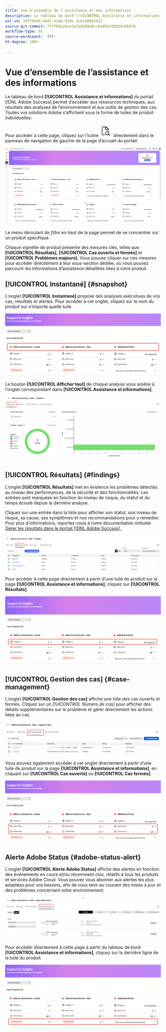 ```yaml
---
title: Vue d’ensemble de l’assistance et des informations
description: Le tableau de bord [!UICONTROL Assistance et informations] du portail [!DNL Adobe Success/] permet d’accéder aux ressources techniques, aux résultats des analyses de l’environnement et aux outils de gestion des cas.
exl-id: 107f9049-64d1-41a8-919c-3c6cd8982413
source-git-commit: 7fffb0a2aae3afdd508a0ccbe0bafd3814c6b476
workflow-type: ht
source-wordcount: '375'
ht-degree: 100%

---
```


# Vue d’ensemble de l’assistance et des informations

Le tableau de bord **[!UICONTROL Assistance et informations]** du portail [!DNL Adobe Success] permet d’accéder aux ressources techniques, aux résultats des analyses de l’environnement et aux outils de gestion des cas. Toutes vos solutions Adobe s’affichent sous la forme de tuiles de produit individuelles.

Pour accéder à cette page, cliquez sur l’icône ![support-and-insights-icon](/help/adobe-success-portal/assets/support-and-insight-icon.png) directement dans le panneau de navigation de gauche de la page d’accueil du portail.

![support-and-insights-landing-page](/help/adobe-success-portal/assets/support-and-insights-landing-page.png)

Le menu déroulant de *filtre* en haut de la page permet de se concentrer sur un produit spécifique.

Chaque vignette de produit présente des mesures clés, telles que **[!UICONTROL Résultats]**, **[!UICONTROL Cas ouverts et fermés]** et **[!UICONTROL Problèmes majeurs]**. Vous pouvez cliquer sur ces mesures pour accéder directement à leur sous-section dédiée, où vous pouvez parcourir les informations d’assistance détaillées liées à votre produit.

## [!UICONTROL Instantané] {#snapshot}

L’onglet **[!UICONTROL Instantané]** propose des analyses exécutives de vos cas, résultats et alertes. Pour accéder à cet onglet, cliquez sur le *nom du produit* sur n’importe quelle tuile.

![snapshot-from-support-and-insights-card](/help/adobe-success-portal/assets/snapshot-from-support-insights-card.png)

Le bouton **[!UICONTROL Afficher tout]** de chaque analyse vous amène à l’onglet correspondant dans **[!UICONTROL Assistance et informations]**.

![snapshot-tab](/help/adobe-success-portal/assets/snapshot-tab-support-and-insights.png)

## [!UICONTROL Résultats] {#findings}

L’onglet **[!UICONTROL Résultats]** met en évidence les problèmes détectés au niveau des performances, de la sécurité et des fonctionnalités. Les entrées sont marquées en fonction du niveau de risque, du statut et du temps écoulé depuis la dernière analyse.

Cliquez sur une entrée dans la liste pour afficher son statut, son niveau de risque, sa cause, ses symptômes et nos recommandations pour y remédier. Pour plus d’informations, reportez-vous à notre documentation intitulée [Gérer les résultats dans le portail  [!DNL Adobe Success] ](/help/adobe-success-portal/technical-persona/support-and-insights/manage-findings-adobe-success-portal.md).

![findings-tab](/help/adobe-success-portal/assets/findings-tab-support-and-insights.png)

Pour accéder à cette page directement à partir d’une tuile de produit sur la page **[!UICONTROL Assistance et informations]**, cliquez sur **[!UICONTROL Résultats]**.

![findings-from-support-and-insights-card](/help/adobe-success-portal/assets/findings-from-support-and-insights-card.png)

## [!UICONTROL Gestion des cas] {#case-management}

L’onglet **[!UICONTROL Gestion des cas]** affiche une liste des cas ouverts et fermés. Cliquez sur un *[!UICONTROL Numéro de cas]* pour afficher des détails supplémentaires sur le problème et gérer directement les actions liées au cas.

![case-management-tab](/help/adobe-success-portal/assets/case-management-tab-support-and-insights.png)

Vous pouvez également accéder à cet onglet directement à partir d’une tuile de produit sur la page **[!UICONTROL Assistance et informations]**, en cliquant sur **[!UICONTROL Cas ouverts]** ou **[!UICONTROL Cas fermés]**.

![case-management-from-support-and-insights-card](/help/adobe-success-portal/assets/case-management-from-support-insights-card.png)

## Alerte Adobe Status {#adobe-status-alert}

L’onglet **[!UICONTROL Alerte Adobe Status]** affiche des alertes en fonction des événements en cours et/ou récemment clos, relatifs à tous les produits et services Adobe Cloud. Vous pouvez vous abonner aux alertes les plus adaptées pour vos besoins, afin de vous tenir au courant des mises à jour et des problèmes concernant votre environnement.

![adobe-status-alert-tab](/help/adobe-success-portal/assets/status-alert-tab-support-and-insights.png)

Pour accéder directement à cette page à partir du tableau de bord **[!UICONTROL Assistance et informations]**, cliquez sur la dernière ligne de la tuile du produit.

![adobe-status-alert-support-and-insights-card](/help/adobe-success-portal/assets/status-alerts-from-support-insights-card.png)
